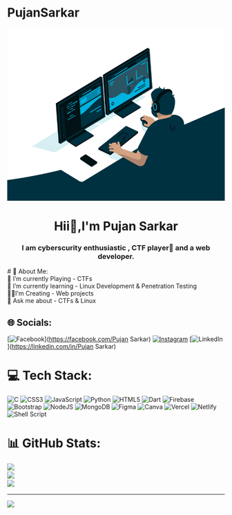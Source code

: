 # PujanSarkar
<img src = "Background...gif" height ="400"  width ="900">
<h1 align="center"> Hii👋,I'm Pujan Sarkar</h1>
<h3 align="center"> I am cyberscurity enthusiastic , CTF player🚩 and a web developer. </h3>
# 💫 About Me:
 <br>🚩 I’m currently Playing - CTFs<br>🌱 I’m currently learning - Linux Development & Penetration Testing<br>🧑‍💻I'm Creating - Web projects<br>💬 Ask me about - CTFs & Linux


## 🌐 Socials:
[![Facebook](https://img.shields.io/badge/Facebook-%231877F2.svg?logo=Facebook&logoColor=white)](https://facebook.com/Pujan Sarkar) [![Instagram](https://img.shields.io/badge/Instagram-%23E4405F.svg?logo=Instagram&logoColor=white)](https://instagram.com/i_am_pro_pujan) [![LinkedIn](https://img.shields.io/badge/LinkedIn-%230077B5.svg?logo=linkedin&logoColor=white)](https://linkedin.com/in/Pujan Sarkar) 

# 💻 Tech Stack:
![C](https://img.shields.io/badge/c-%2300599C.svg?style=for-the-badge&logo=c&logoColor=white) ![CSS3](https://img.shields.io/badge/css3-%231572B6.svg?style=for-the-badge&logo=css3&logoColor=white) ![JavaScript](https://img.shields.io/badge/javascript-%23323330.svg?style=for-the-badge&logo=javascript&logoColor=%23F7DF1E) ![Python](https://img.shields.io/badge/python-3670A0?style=for-the-badge&logo=python&logoColor=ffdd54) ![HTML5](https://img.shields.io/badge/html5-%23E34F26.svg?style=for-the-badge&logo=html5&logoColor=white) ![Dart](https://img.shields.io/badge/dart-%230175C2.svg?style=for-the-badge&logo=dart&logoColor=white) ![Firebase](https://img.shields.io/badge/firebase-%23039BE5.svg?style=for-the-badge&logo=firebase) ![Bootstrap](https://img.shields.io/badge/bootstrap-%238511FA.svg?style=for-the-badge&logo=bootstrap&logoColor=white) ![NodeJS](https://img.shields.io/badge/node.js-6DA55F?style=for-the-badge&logo=node.js&logoColor=white) ![MongoDB](https://img.shields.io/badge/MongoDB-%234ea94b.svg?style=for-the-badge&logo=mongodb&logoColor=white) ![Figma](https://img.shields.io/badge/figma-%23F24E1E.svg?style=for-the-badge&logo=figma&logoColor=white) ![Canva](https://img.shields.io/badge/Canva-%2300C4CC.svg?style=for-the-badge&logo=Canva&logoColor=white) ![Vercel](https://img.shields.io/badge/vercel-%23000000.svg?style=for-the-badge&logo=vercel&logoColor=white) ![Netlify](https://img.shields.io/badge/netlify-%23000000.svg?style=for-the-badge&logo=netlify&logoColor=#00C7B7) ![Shell Script](https://img.shields.io/badge/shell_script-%23121011.svg?style=for-the-badge&logo=gnu-bash&logoColor=white)
# 📊 GitHub Stats:
![](https://github-readme-stats.vercel.app/api?username=Pujan-sarkar&theme=dark&hide_border=false&include_all_commits=false&count_private=false)<br/>
![](https://github-readme-streak-stats.herokuapp.com/?user=Pujan-sarkar&theme=dark&hide_border=false)<br/>
![](https://github-readme-stats.vercel.app/api/top-langs/?username=Pujan-sarkar&theme=dark&hide_border=false&include_all_commits=false&count_private=false&layout=compact)

---
[![](https://visitcount.itsvg.in/api?id=Pujan-sarkar&icon=0&color=0)](https://visitcount.itsvg.in)

<!-- Proudly created with GPRM ( https://gprm.itsvg.in ) -->
